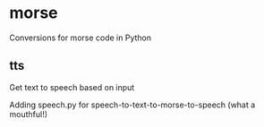 # morse
Conversions for morse code in Python

## tts
Get text to speech based on input

Adding speech.py for speech-to-text-to-morse-to-speech (what a mouthful!)
